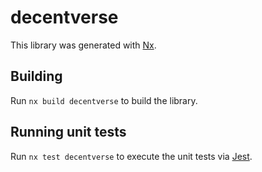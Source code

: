 # decentverse

This library was generated with [Nx](https://nx.dev).

## Building

Run `nx build decentverse` to build the library.

## Running unit tests

Run `nx test decentverse` to execute the unit tests via [Jest](https://jestjs.io).
